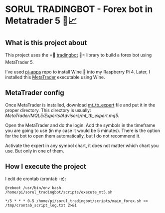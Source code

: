 # SORUL TRADINGBOT - Forex bot in Metatrader 5 🤖📈

## What is this project about
This project uses the ⭐🚀 [tradingbot](https://github.com/sorul/tradingbot) 🚀⭐ library to build a forex bot using MetaTrader 5.

I've used [pi-apps](https://github.com/Botspot/pi-apps) repo to install Wine 🍷 into my Raspberry Pi 4. Later, I installed this [MetaTrader](https://download.mql5.com/cdn/web/metaquotes.software.corp/mt4/mt4setup.exe?utm_source=www.metatrader4.com&utm_campaign=download) executable using Wine.


## MetaTrader config

Once MetaTrader is installed, download [mt_tb_expert](https://github.com/sorul/tradingbot/blob/master/tradingbot/mt_tb_expert.mq5) file and put it in the proper directory. This directory is usually: *MetaTrader/MQL5/Experts/Advisors/mt_tb_expert.mq5*.

Open the MetaTrader and do the login. Add the symbols in the timeframe you are going to use (in my case it would be 5 minutes). There is the option for the bot to open them automatically, but I do not recommend it.

Activate the expert in any symbol chart, it does not matter which chart you use. But only in one of them.


## How I execute the project

I edit de crontab (crontab -e):

```console
@reboot /usr/bin/env bash /home/pi/sorul_tradingbot/scripts/execute_mt5.sh

*/5 * * * 0-5 /home/pi/sorul_tradingbot/scripts/main_forex.sh >> /tmp/crontab_script_log.txt 2>&1
```
